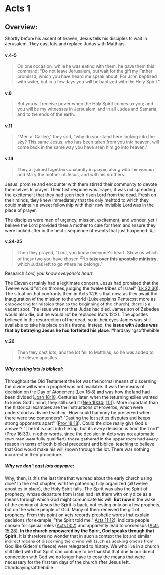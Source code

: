 # Acts 1

## Overview:
Shortly before his ascent ot heaven, Jesus tells his disciples to wait in Jerusalem. They cast lots and replace Judas with Matthias.


#### v.4-5
>On one occasion, whlie he was eating with them, he gave them this command: "Do not leave Jerusalem, but wait for the gift my Father promised, which you have heard me speak about. For John baptized with water, but in a few days you will be baptized with the Holy Spirit."

#### v.8
>But you will receive power when the Holy Spirit comes on you; and you will be my witnesses in Jersualem, and in all Judea and Samaria, and to the ends of the earth.

#### v.11
>"Men of Galilee," they said, "why do you stand here looking into the sky? This same Jesus, who has been taken from you into heaven, will come back in the same way you have seen him go into heaven."

#### v.14
>They all joined together constantly in prayer, along with the women and Mary the mother of Jesus, and with his brothers.

Jesus' promise and encounter with them stirred their community to devote themselves to prayer. Their first respone was prayer; it was not spreading the excitement that they had seen their risen Lord from the dead. Fresh on their minds, they knew immediately that the only mehtod to which they could maintain a sweet fellowship with their now invisible Lord was in the place of prayer.

The disciples were men of urgency, mission, excitement, and wonder, yet I believe the Lord provided them a mother to care for them and ensure they were looked after in the hectic sequence of events that just happened.
#jj

#### v.24-25
>Then they prayed, "Lord, you know everyone's heart. Show us which of these two you have chosen <sup>25</sup>to **take over this apostolic ministry**, which Judas left to go where he belongs."

Research *Lord, you know everyone's heart*.

The Eleven certainly had a legitimate concern. Jesus had promised that the Twelve would "sit on thrones, judging the twelve tribes of Israel" ([Lk 22:30](Luke22#v.30)). The situation that confronts them in Acts 1:26 is that now, as they await the inauguration of the mission to the world (Luke explains Pentecost more as empowering for mission than as the beginning of the church), there is a vacant spot. The issue was not that Judas had died. James son of Zebedee would also die, but he would not be replaced (Acts 12:2). The apostles believed in the resurrection of the dead, so in their eyes James was still available to take his place on his throne. Instead, the **issue with Judas was that by betraying Jesus he had forfeited his place**.
#hardsayingsofthebible 


#### v.26
>Then they cast lots, and the lot fell to Matthias; so he was added to the eleven apostles.

##### Why casting lots is biblical:
Throughout the Old Testament the lot was the normal means of discerning the divine will when a prophet was not available. It was the means of decision on the Day of Atonement ([Lev 16:8](Leviticus16#v.8)) and was how the land had been divided ([Josh 18:10](Joshua18#v.10). Centuries later, when the returning exiles wanted to know God's mind, they still used it ([Neh 10:34](Nehemiah10#v.34); [11:1](Nehemiah11#v.1)). More important than the historical examples are the instructions of Proverbs, which were understood as divine teaching. How could harmony be preserved when there were two contenders? "Casting the lot settles disputes and keeps strong opponents apart" ([Prov 18:18](Proverbs18#v.18)). Could the dice really give God's answer? "The lot is cast into the lap, but its every decision is from the Lord" ([Prov 16:33](Proverbs16.md#v.33)). In other words, since the decision in Acts was not automatic (two men were fully qualified), those gathered in the upper room had every reason in terms of both biblical precedent and biblical teaching to believe that God would make his will known through the lot. There was nothing incorrect in their procedure.

##### Why we don't cast lots anymore:
Why, then, is this the last time that we read about the early church using dice? In the next chapter, with the gathering fully organized (all twelve apostles in place), the Holy Spirit falls. The Spirit was also the Spirit of prophecy, whose departure from Israel had left them with only dice as a means through which God might comunicate his will. **But now** in the wake of the coming of Jesus the Spirit is back, not resting only on a few prophets, but on the whole people of God. Many of them received the gift of prophecy. From this point on Acts records prophetic words that explain decisions (for example, "the Spirit told me," [Acts 11:12](Acts11#v.12)), indicate people chosen for special roles ([Acts 13:2](Acts13#v.2)) and apparently lead to consensus ([Acts 15:28](Acts15#v.28)). **In the church empowered by the Spirit, God speaks through that Spirit.** It is therefore no wonder that in such a context the lot and similar indirect means of discerning the divine will (such as seeking omens from God like Gideon's fleece) were relegated to history. We who live in a church still filled with that Spirit can continue to be thankful that due to our direct connection with God we no longer have to copy the means that were necessary for the first ten days of the church after Jesus left. 
#hardsayingsofthebible 
